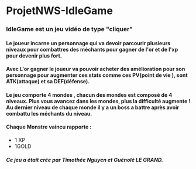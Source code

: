 # ProjetNWS-IdleGame

### IdleGame est un __jeu vidéo__ de type __"cliquer"__

#### Le joueur incarne un personnage qui va devoir parcourir plusieurs niveaux pour combattres des méchants pour gagner de __l'or__ et de __l'xp__ pour devenir plus fort.

#### Avec L'or gagner le joueur va pouvoir acheter des amélioration pour son personnage pour augmenter ces stats comme ces PV(point de vie ), sont ATK(attaque) et sa DEF(défense).

#### Le jeu comporte __4 mondes__ , chacun des mondes est composé de __4 niveaux__. Plus vous avancez dans les mondes, plus la difficulté augmente ! Au dernier niveau de chaque monde il y a un boss a battre après avoir combattu les méchants du niveau.

#### Chaque Monstre vaincu rapporte :
* 1 XP
* 1GOLD


##### Ce jeu a était crée par __Timothée Nguyen__ et __Guénolé LE GRAND__.